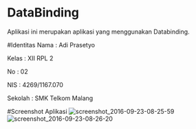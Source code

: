 # DataBinding
Aplikasi ini merupakan aplikasi yang menggunakan Databinding.

#Identitas
Nama : Adi Prasetyo

Kelas : XII RPL 2

No : 02

NIS : 4269/1167.070

Sekolah : SMK Telkom Malang

#Screenshot Aplikasi
![screenshot_2016-09-23-08-25-59](https://cloud.githubusercontent.com/assets/15698905/18771290/ef9e839a-8167-11e6-9df1-ae9a1738fb96.png)
![screenshot_2016-09-23-08-26-20](https://cloud.githubusercontent.com/assets/15698905/18771289/ef9bc7ae-8167-11e6-84a5-437df8261279.png)
